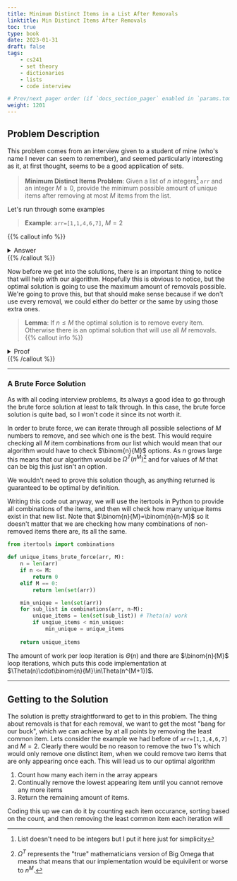```yaml
---
title: Minimum Distinct Items in a List After Removals
linktitle: Min Distinct Items After Removals
toc: true
type: book
date: 2023-01-31
draft: false
tags:
    - cs241
    - set theory
    - dictionaries
    - lists
    - code interview

# Prev/next pager order (if `docs_section_pager` enabled in `params.toml`)
weight: 1201
---
```


## Problem Description

This problem comes from an interview given to a student of mine (who's name I never can seem to remember), and seemed particularly interesting as it, at first thought, seems to be a good application of sets.

> **Minimum Distinct Items Problem**: Given a list of $n$ integers[^1] `arr` and an integer $M \geq 0$, provide the minimum possible amount of unique items after removing at most $M$ items from the list.

Let's run through some examples

> **Example**: `arr=[1,1,4,6,7]`, $M=2$

{{% callout info %}}
<details>
<summary>Answer</summary>
In this case we could remove any two of $4,6,7$ to get our answer. If I remove $4,6$ then our array would be `arr=[1,1,7]` which has two unique numbers and is correct.
</details>
{{% /callout %}} 

Now before we get into the solutions, there is an important thing to notice that will help with our algorithm. Hopefully this is obvious to notice, but the optimal solution is going to use the maximum amount of removals possible. We're going to prove this, but that should make sense because if we don't use every removal, we could either do better or the same by using those extra ones.

> **Lemma**: If $n \leq M$ the optimal solution is to remove every item. Otherwise there is an optimal solution that will use all $M$ removals.
{{% callout info %}}
<details>
<summary>Proof</summary>
For the first part, if $n\leq M$ then we can remove every item which will provide $0$ unique items. This must be the optimal solution in this case.
</br>
In the event $n > M$, assume that an optimal solution only removes $m < M$ items, and there is not a solution that removes the maximum amount. However, if we remove the remaining $M-m$ items it will at worst remove the same amount of unique items as the $m$ solution, meaning that we have an optimal solution that removes $M$ items, contradicting our previous assumption.
</br>
<Q.E.D.>
</details>
{{% /callout %}} 

---

### A Brute Force Solution

As with all coding interview problems, its always a good idea to go through the brute force solution at least to talk through. In this case, the brute force solution is quite bad, so I won't code it since its not worth it.

In order to brute force, we can iterate through all possible selections of $M$ numbers to remove, and see which one is the best. This would require checking all $M$ item combinations from our list which would mean that our algorithm would have to check $\binom{n}{M}$ options. As $n$ grows large this means that our algorithm would be $\Omega^T\left(n^M\right)$[^2] and for values of $M$ that can be big this just isn't an option.

We wouldn't need to prove this solution though, as anything returned is guaranteed to be optimal by definition.

Writing this code out anyway, we will use the itertools in Python to provide all combinations of the items, and then will check how many unique items exist in that new list. Note that $\binom{n}{M}=\binom{n}{n-M}$ so it doesn't matter that we are checking how many combinations of non-removed items there are, its all the same.

```python
from itertools import combinations

def unique_items_brute_force(arr, M):
    n = len(arr)
    if n <= M:
        return 0
    elif M == 0:
        return len(set(arr))

    min_unique = len(set(arr))
    for sub_list in combinations(arr, n-M):
        unique_items = len(set(sub_list)) # Theta(n) work
        if unqiue_items < min_unique:
            min_unique = unique_items
    
    return unique_items
```

The amount of work per loop iteration is $\Theta(n)$ and there are $\binom{n}{M}$ loop iterations, which puts this code implementation at $\Theta(n)\cdot\binom{n}{M}\in\Theta(n^{M+1})$.

---

## Getting to the Solution

The solution is pretty straightforward to get to in this problem. The thing about removals is that for each removal, we want to get the most "bang for our buck", which we can achieve by at all points by removing the least common item. Lets consider the example we had before of `arr=[1,1,4,6,7]` and $M=2$. Clearly there would be no reason to remove the two $1$'s which would only remove one distinct item, when we could remove two items that are only appearing once each. This will lead us to our optimal algorithm

1. Count how many each item in the array appears
2. Continually remove the lowest appearing item until you cannot remove any more items
3. Return the remaining amount of items.

Coding this up we can do it by counting each item occurance, sorting based on the count, and then removing the least common item each iteration will 



[^1]: List doesn't need to be integers but I put it here just for simplicity
[^2]: $\Omega^T$ represents the "true" mathematicians version of Big Omega that means that means that our implementation would be equivilent or worse to $n^M$.